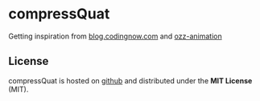 # compressQuat

Getting inspiration from
 [blog.codingnow.com](https://blog.codingnow.com/2017/11/quaternion_compress.html) 
 and
 [ozz-animation](https://github.com/guillaumeblanc/ozz-animation)

License
-------

compressQuat is hosted on [github](https://github.com/lts123124/compressQuat.git) and distributed under the **MIT License** (MIT).